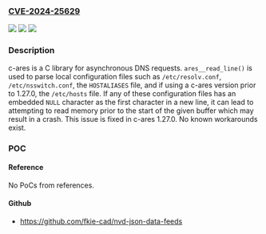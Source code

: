 ### [CVE-2024-25629](https://cve.mitre.org/cgi-bin/cvename.cgi?name=CVE-2024-25629)
![](https://img.shields.io/static/v1?label=Product&message=c-ares&color=blue)
![](https://img.shields.io/static/v1?label=Version&message=%3D%20%3C%201.27.0%20&color=brighgreen)
![](https://img.shields.io/static/v1?label=Vulnerability&message=CWE-127%3A%20Buffer%20Under-read&color=brighgreen)

### Description

c-ares is a C library for asynchronous DNS requests. `ares__read_line()` is used to parse local configuration files such as `/etc/resolv.conf`, `/etc/nsswitch.conf`, the `HOSTALIASES` file, and if using a c-ares version prior to 1.27.0, the `/etc/hosts` file. If any of these configuration files has an embedded `NULL` character as the first character in a new line, it can lead to attempting to read memory prior to the start of the given buffer which may result in a crash. This issue is fixed in c-ares 1.27.0. No known workarounds exist.

### POC

#### Reference
No PoCs from references.

#### Github
- https://github.com/fkie-cad/nvd-json-data-feeds

